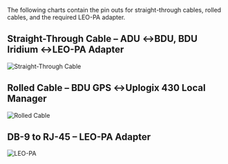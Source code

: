 The following charts contain the pin outs for straight-through cables, rolled cables, and the required LEO-PA adapter.

## Straight-Through Cable – ADU ↔BDU, BDU Iridium ↔LEO-PA Adapter

![Straight-Through Cable](http://uplogix.com/support/docs/img/hawk/pinout_straight_through.png)

## Rolled Cable – BDU GPS ↔Uplogix 430 Local Manager

![Rolled Cable](http://uplogix.com/support/docs/img/hawk/pinout_rolled.png)

## DB-9 to RJ-45 – LEO-PA Adapter

![LEO-PA](http://uplogix.com/support/docs/img/hawk/pinout_leo_pa.png)

<!-- 5.2 -->